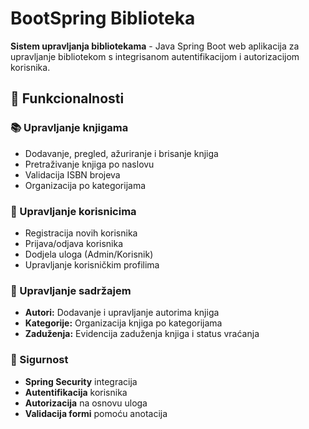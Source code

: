 # BootSpring Biblioteka

**Sistem upravljanja bibliotekama** - Java Spring Boot web aplikacija za upravljanje bibliotekom s integrisanom autentifikacijom i autorizacijom korisnika.

## 🚀 Funkcionalnosti

### 📚 Upravljanje knjigama
- Dodavanje, pregled, ažuriranje i brisanje knjiga
- Pretraživanje knjiga po naslovu
- Validacija ISBN brojeva
- Organizacija po kategorijama

### 👥 Upravljanje korisnicima
- Registracija novih korisnika
- Prijava/odjava korisnika
- Dodjela uloga (Admin/Korisnik)
- Upravljanje korisničkim profilima

### 📖 Upravljanje sadržajem
- **Autori:** Dodavanje i upravljanje autorima knjiga
- **Kategorije:** Organizacija knjiga po kategorijama
- **Zaduženja:** Evidencija zaduženja knjiga i status vraćanja

### 🔐 Sigurnost
- **Spring Security** integracija
- **Autentifikacija** korisnika
- **Autorizacija** na osnovu uloga
- **Validacija formi** pomoću anotacija

### 👨‍💼 Uloge korisnika
- **Admin:** Potpuna kontrola nad sistemom
  - Upravljanje knjigama, autorima, kategorijama
  - Upravljanje korisnicima i zaduženjima
  - Pristup svim funkcionalnostima
- **Korisnik:** Ograničene funkcionalnosti
  - Pretraživanje knjiga
  - Zaduživanje knjiga
  - Pregled vlastitih zaduženja

## 🛠️ Tehnologije

### Backend
- **Java 17+**
- **Spring Boot 3.3.5**
- **Spring MVC** - Web kontroleri
- **Spring Data JPA** - Pristup bazi podataka
- **Spring Security** - Autentifikacija i autorizacija
- **Hibernate** - ORM framework

### Baza podataka
- **H2 Database** - In-memory baza podataka

### Frontend
- **Thymeleaf** - HTML template engine
- **Custom CSS** - Stiliziranje stranica
- **Bootstrap** - Responsive dizajn

## 📋 Preduvjeti

- **Java JDK 17** ili noviji
- **Maven 3.6+**
- **Web browser** (Chrome, Firefox, Safari, Edge)

## 🚀 Pokretanje aplikacije

### 1. Kloniranje repozitorija
```bash
git clone https://github.com/mateosusic/BootSpringBiblioteka.git
cd BootSpringBiblioteka
```

### 2. Pokretanje aplikacije
```bash
# Windows
.\mvnw.cmd spring-boot:run



### 3. Pristup aplikaciji
- **Glavna aplikacija:** http://localhost:8080
- **H2 konzola:** http://localhost:8080/h2-console

## 📁 Struktura projekta

```
src/main/java/org/example/BootSpringBiblioteka/
├── controller/          # Spring MVC kontroleri
│   ├── BookController.java
│   ├── AuthorController.java
│   ├── CategoryController.java
│   ├── UserController.java
│   ├── LoanController.java
│   └── LoginController.java
├── model/              # JPA entiteti
│   ├── Book.java
│   ├── Author.java
│   ├── Category.java
│   ├── User.java
│   ├── Loan.java
│   └── Role.java
├── repository/         # Spring Data JPA repozitoriji
│   ├── BookRepository.java
│   ├── AuthorRepository.java
│   ├── CategoryRepository.java
│   ├── UserRepository.java
│   └── LoanRepository.java
├── service/           # Business logika
│   ├── BookService.java
│   ├── AuthorService.java
│   ├── CategoryService.java
│   ├── UserService.java
│   └── LoanService.java
├── security/          # Spring Security konfiguracija
│   └── SecurityConfig.java
└── validation/        # Custom validatori
    ├── UniqueISBN.java
    └── UniqueISBNValidator.java
```

## 🔧 Konfiguracija

Glavne postavke se nalaze u `application.properties`:
- Konfiguracija H2 baze podataka
- JPA/Hibernate postavke
- Spring Security konfiguracija

## 👨‍💻 Razvoj

### Build projekta
```bash
mvn clean install
```

### Pokretanje testova
```bash
mvn test
```

## 📝 Licenca

Ovaj projekt je kreiran za edukacijske svrhe.

## 🤝 Doprinosi

Doprinosi su dobrodošli! Molimo vas da:
1. Fork repozitorija
2. Kreirate feature granu
3. Napravite commit promjena
4. Otvorite Pull Request

## 📞 Kontakt

Za pitanja i podršku, otvorite Issue na GitHub-u.

---

**Napomena:** Ova aplikacija koristi H2 in-memory bazu podataka, što znači da se svi podaci brišu nakon restartovanja aplikacije.
